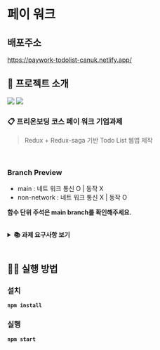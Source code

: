 # 페이 워크

## 배포주소
https://paywork-todolist-canuk.netlify.app/
## 📌 프로젝트 소개

<p>
<img src="https://img.shields.io/github/languages/top/cksdnr3/pay-work-assignment?color=blue&logo=typescript"> </img>
<img src="https://img.shields.io/github/repo-size/cksdnr3/pay-work-assignment?color=%23&logo=Github"> </img>

</p>

### 📋 프리온보딩 코스 페이 워크 기업과제

> Redux + Redux-saga 기반 Todo List 웹앱 제작

<br/>

###  Branch Preview
- main : 네트 워크 통신 O | 동작 X
- non-network : 네트 워크 통신 X | 동작 O
  
**함수 단위 주석은 main branch를 확인해주세요.**

<br/>
<details>
    <summary><STRONG>
    📚 과제 요구사항 보기
    <STRONG></summary>

- TS + React TodoList 웹앱 제작
- Redux + Redux-saga를 통한 전역 상태 관리 및 비동기 처리

#### **세부 가이드**
- Base URL 
  ```
  http://dummy-server.io/
  ``` 
- POST // Todo 생성  
  URL
  ```
  POST // ../todo
  ```
  Request Body
  ```JSON
  {
    "content": "string"
  }
  ```
  Response(200) Body
  ```JSON
  {
    "msg": "string"
  }
  ```
- GET // 리스트 조회  
  URL
  ```
  GET // ../todo
  ```
  Request Body
  ```JSON
  { }
  ```
  Response(200) Body
  ```JSON
  {
      "count": 2, //integer
      "todoList": [
          {
              "id": "string",
              "content": "string",
              "isCheck": true, //boolean
              "createdAt": "2021-05-26T11:51:05.097Z"
          },
          {
              "id": "string",
              "content": "string",
              "isCheck": false, //boolean
              "createdAt": "2021-05-26T16:15:25.729Z"
          }
      ]
  }
  ```
- POST // Todo 수정  
  URL
  ```
  POST // ../todo:id
  ```
  Request Body
  ```JSON
  {
    "content": "string"
  }
  ```
  Response(200) Body
  ```JSON
  {
    "msg": "string",
    "content": "string"
  }
  ```
- POST // Todo 체크  
  URL
  ```
  POST // ../todo:id
  ```
  Request Body
  ```JSON
  {
    "isCheck": true // boolean
  }
  ```
  Response(200) Body
  ```JSON
  {
    "content": "string"
  }
  ```
- POST // Todo 삭제  
  URL
  ```
  POST // ../todo:id
  ```
  Request Body
  ```JSON
  { }
  ```
  Response(200) Body
  ```JSON
  {
    "msg": "string"
  }
  ```
</details>

<br/>

## 👨‍💻 실행 방법

### 설치

`npm install`

### 실행

`npm start`
